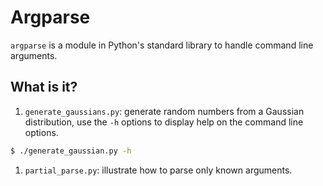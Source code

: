 # Argparse

`argparse` is a module in Python's standard library to handle command
line arguments.

## What is it?

1. `generate_gaussians.py`: generate random numbers from a Gaussian
distribution, use the `-h` options to display help on the command
line options. 
```bash
$ ./generate_gaussian.py -h
```
1. `partial_parse.py`: illustrate how to parse only known arguments.
